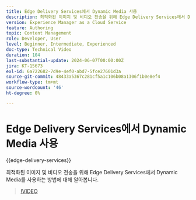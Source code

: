 ```yaml
---
title: Edge Delivery Services에서 Dynamic Media 사용
description: 최적화된 이미지 및 비디오 전송을 위해 Edge Delivery Services에서 Dynamic Media를 사용하는 방법에 대해 알아봅니다.
version: Experience Manager as a Cloud Service
feature: Authoring
topic: Content Management
role: Developer, User
level: Beginner, Intermediate, Experienced
doc-type: Technical Video
duration: 104
last-substantial-update: 2024-06-07T00:00:00Z
jira: KT-15673
exl-id: 6a722682-7d9e-4ef0-abd7-5fce27601d3a
source-git-commit: 48433a5367c281cf5a1c106b08a1306f1b0e8ef4
workflow-type: tm+mt
source-wordcount: '46'
ht-degree: 0%

---
```


# Edge Delivery Services에서 Dynamic Media 사용

{{edge-delivery-services}}

최적화된 이미지 및 비디오 전송을 위해 Edge Delivery Services에서 Dynamic Media를 사용하는 방법에 대해 알아봅니다.

>[!VIDEO](https://video.tv.adobe.com/v/3438911/?learn=on&captions=kor)
